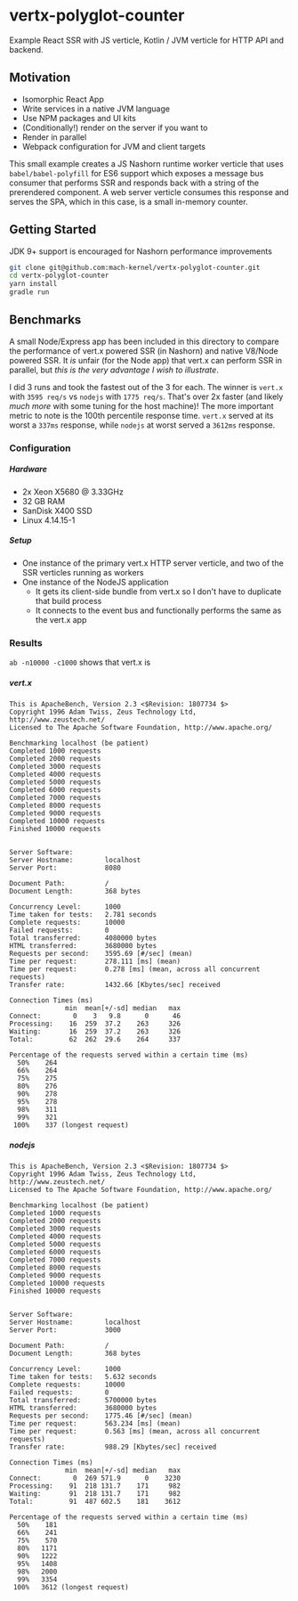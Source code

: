 # vertx-polyglot-counter
Example React SSR with JS verticle, Kotlin / JVM verticle for HTTP API and backend. 

## Motivation
- Isomorphic React App
- Write services in a native JVM language
- Use NPM packages and UI kits
- (Conditionally!) render on the server if you want to
- Render in parallel
- Webpack configuration for JVM and client targets

This small example creates a JS Nashorn runtime worker verticle that uses `babel/babel-polyfill` for ES6 support which exposes a message bus consumer that performs SSR and responds back with a string of the prerendered component. A web server verticle consumes this response and serves the SPA, which in this case, is a small in-memory counter.

## Getting Started

JDK 9+ support is encouraged for Nashorn performance improvements

```bash
git clone git@github.com:mach-kernel/vertx-polyglot-counter.git
cd vertx-polyglot-counter
yarn install
gradle run
```

## Benchmarks

A small Node/Express app has been included in this directory to compare the performance of vert.x powered SSR (in Nashorn) and native V8/Node powered SSR. It _is_ unfair (for the Node app) that vert.x can perform SSR in parallel, but _this is the very advantage I wish to illustrate_.

I did 3 runs and took the fastest out of the 3 for each. The winner is `vert.x` with `3595 req/s` vs `nodejs` with `1775 req/s`. That's over 2x faster (and likely _much more_ with some tuning for the host machine)! The more important metric to note is the 100th percentile response time. `vert.x` served at its worst a `337ms` response, while `nodejs` at worst served a `3612ms` response. 

### Configuration

##### Hardware
- 2x Xeon X5680 @ 3.33GHz
- 32 GB RAM
- SanDisk X400 SSD
- Linux 4.14.15-1

##### Setup
- One instance of the primary vert.x HTTP server verticle, and two of the SSR verticles running as workers
- One instance of the NodeJS application
  - It gets its client-side bundle from vert.x so I don't have to duplicate that build process
  - It connects to the event bus and functionally performs the same as the vert.x app


### Results

`ab -n10000 -c1000` shows that vert.x is 

##### vert.x

```
This is ApacheBench, Version 2.3 <$Revision: 1807734 $>
Copyright 1996 Adam Twiss, Zeus Technology Ltd, http://www.zeustech.net/
Licensed to The Apache Software Foundation, http://www.apache.org/

Benchmarking localhost (be patient)
Completed 1000 requests
Completed 2000 requests
Completed 3000 requests
Completed 4000 requests
Completed 5000 requests
Completed 6000 requests
Completed 7000 requests
Completed 8000 requests
Completed 9000 requests
Completed 10000 requests
Finished 10000 requests


Server Software:
Server Hostname:        localhost
Server Port:            8080

Document Path:          /
Document Length:        368 bytes

Concurrency Level:      1000
Time taken for tests:   2.781 seconds
Complete requests:      10000
Failed requests:        0
Total transferred:      4080000 bytes
HTML transferred:       3680000 bytes
Requests per second:    3595.69 [#/sec] (mean)
Time per request:       278.111 [ms] (mean)
Time per request:       0.278 [ms] (mean, across all concurrent requests)
Transfer rate:          1432.66 [Kbytes/sec] received

Connection Times (ms)
              min  mean[+/-sd] median   max
Connect:        0    3   9.8      0      46
Processing:    16  259  37.2    263     326
Waiting:       16  259  37.2    263     326
Total:         62  262  29.6    264     337

Percentage of the requests served within a certain time (ms)
  50%    264
  66%    264
  75%    275
  80%    276
  90%    278
  95%    278
  98%    311
  99%    321
 100%    337 (longest request)
```

##### nodejs

```
This is ApacheBench, Version 2.3 <$Revision: 1807734 $>
Copyright 1996 Adam Twiss, Zeus Technology Ltd, http://www.zeustech.net/
Licensed to The Apache Software Foundation, http://www.apache.org/

Benchmarking localhost (be patient)
Completed 1000 requests
Completed 2000 requests
Completed 3000 requests
Completed 4000 requests
Completed 5000 requests
Completed 6000 requests
Completed 7000 requests
Completed 8000 requests
Completed 9000 requests
Completed 10000 requests
Finished 10000 requests


Server Software:        
Server Hostname:        localhost
Server Port:            3000

Document Path:          /
Document Length:        368 bytes

Concurrency Level:      1000
Time taken for tests:   5.632 seconds
Complete requests:      10000
Failed requests:        0
Total transferred:      5700000 bytes
HTML transferred:       3680000 bytes
Requests per second:    1775.46 [#/sec] (mean)
Time per request:       563.234 [ms] (mean)
Time per request:       0.563 [ms] (mean, across all concurrent requests)
Transfer rate:          988.29 [Kbytes/sec] received

Connection Times (ms)
              min  mean[+/-sd] median   max
Connect:        0  269 571.9      0    3230
Processing:    91  218 131.7    171     982
Waiting:       91  218 131.7    171     982
Total:         91  487 602.5    181    3612

Percentage of the requests served within a certain time (ms)
  50%    181
  66%    241
  75%    570
  80%   1171
  90%   1222
  95%   1408
  98%   2000
  99%   3354
 100%   3612 (longest request) 
```